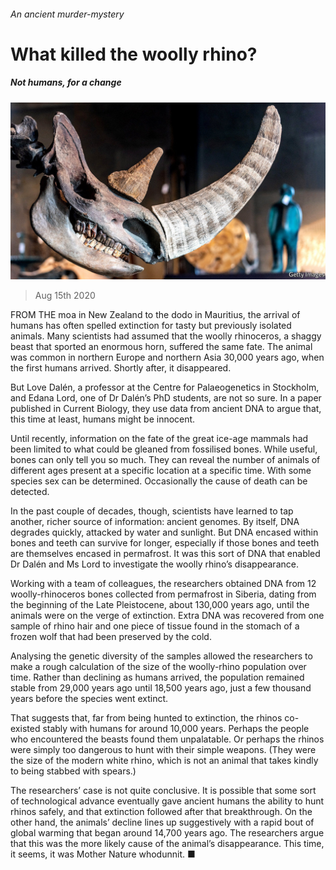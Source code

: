 ###### An ancient murder-mystery

# What killed the woolly rhino? 

##### Not humans, for a change 

![image](images/20200815_STP501.jpg) 

> Aug 15th 2020 

FROM THE moa in New Zealand to the dodo in Mauritius, the arrival of humans has often spelled extinction for tasty but previously isolated animals. Many scientists had assumed that the woolly rhinoceros, a shaggy beast that sported an enormous horn, suffered the same fate. The animal was common in northern Europe and northern Asia 30,000 years ago, when the first humans arrived. Shortly after, it disappeared.

But Love Dalén, a professor at the Centre for Palaeogenetics in Stockholm, and Edana Lord, one of Dr Dalén’s PhD students, are not so sure. In a paper published in Current Biology, they use data from ancient DNA to argue that, this time at least, humans might be innocent.


Until recently, information on the fate of the great ice-age mammals had been limited to what could be gleaned from fossilised bones. While useful, bones can only tell you so much. They can reveal the number of animals of different ages present at a specific location at a specific time. With some species sex can be determined. Occasionally the cause of death can be detected.

In the past couple of decades, though, scientists have learned to tap another, richer source of information: ancient genomes. By itself, DNA degrades quickly, attacked by water and sunlight. But DNA encased within bones and teeth can survive for longer, especially if those bones and teeth are themselves encased in permafrost. It was this sort of DNA that enabled Dr Dalén and Ms Lord to investigate the woolly rhino’s disappearance.

Working with a team of colleagues, the researchers obtained DNA from 12 woolly-rhinoceros bones collected from permafrost in Siberia, dating from the beginning of the Late Pleistocene, about 130,000 years ago, until the animals were on the verge of extinction. Extra DNA was recovered from one sample of rhino hair and one piece of tissue found in the stomach of a frozen wolf that had been preserved by the cold.

Analysing the genetic diversity of the samples allowed the researchers to make a rough calculation of the size of the woolly-rhino population over time. Rather than declining as humans arrived, the population remained stable from 29,000 years ago until 18,500 years ago, just a few thousand years before the species went extinct.

That suggests that, far from being hunted to extinction, the rhinos co-existed stably with humans for around 10,000 years. Perhaps the people who encountered the beasts found them unpalatable. Or perhaps the rhinos were simply too dangerous to hunt with their simple weapons. (They were the size of the modern white rhino, which is not an animal that takes kindly to being stabbed with spears.)

The researchers’ case is not quite conclusive. It is possible that some sort of technological advance eventually gave ancient humans the ability to hunt rhinos safely, and that extinction followed after that breakthrough. On the other hand, the animals’ decline lines up suggestively with a rapid bout of global warming that began around 14,700 years ago. The researchers argue that this was the more likely cause of the animal’s disappearance. This time, it seems, it was Mother Nature whodunnit. ■

